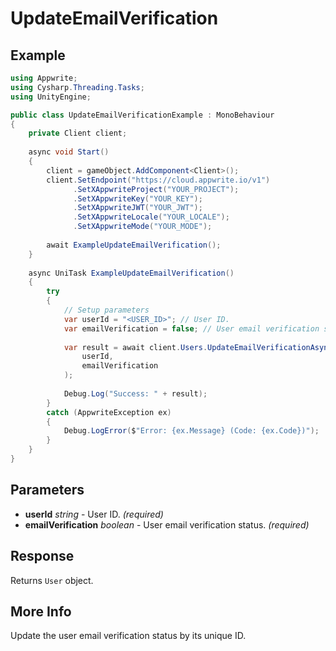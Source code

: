 # UpdateEmailVerification

## Example

```csharp
using Appwrite;
using Cysharp.Threading.Tasks;
using UnityEngine;

public class UpdateEmailVerificationExample : MonoBehaviour
{
    private Client client;
    
    async void Start()
    {
        client = gameObject.AddComponent<Client>();
        client.SetEndpoint("https://cloud.appwrite.io/v1")
              .SetXAppwriteProject("YOUR_PROJECT");
              .SetXAppwriteKey("YOUR_KEY");
              .SetXAppwriteJWT("YOUR_JWT");
              .SetXAppwriteLocale("YOUR_LOCALE");
              .SetXAppwriteMode("YOUR_MODE");
        
        await ExampleUpdateEmailVerification();
    }
    
    async UniTask ExampleUpdateEmailVerification()
    {
        try
        {
            // Setup parameters
            var userId = "<USER_ID>"; // User ID.
            var emailVerification = false; // User email verification status.
            
            var result = await client.Users.UpdateEmailVerificationAsync(
                userId,
                emailVerification
            );
            
            Debug.Log("Success: " + result);
        }
        catch (AppwriteException ex)
        {
            Debug.LogError($"Error: {ex.Message} (Code: {ex.Code})");
        }
    }
}
```

## Parameters

- **userId** *string* - User ID. *(required)*
- **emailVerification** *boolean* - User email verification status. *(required)*

## Response

Returns `User` object.
## More Info

Update the user email verification status by its unique ID.
